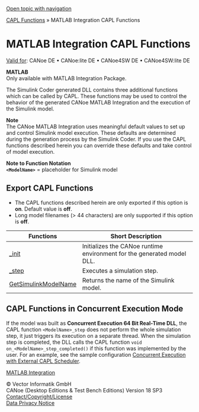 [Open topic with navigation](../../../../CANoeDEFamily.htm#Topics/CAPLFunctions/MATLAB/CAPLfunctionsMATLABOverview.md)

[CAPL Functions](../CAPLfunctions.md) » MATLAB Integration CAPL Functions

# MATLAB Integration CAPL Functions

[Valid for](../../Shared/FeatureAvailability.md): CANoe DE • CANoe:lite DE • CANoe4SW DE • CANoe4SW:lite DE

**MATLAB**  
Only available with MATLAB Integration Package.

The Simulink Coder generated DLL contains three additional functions which can be called by CAPL. These functions may be used to control the behavior of the generated CANoe MATLAB Integration and the execution of the Simulink model.

**Note**  
The CANoe MATLAB Integration uses meaningful default values to set up and control Simulink model execution. These defaults are determined during the generation process by the Simulink Coder. If you use the CAPL functions described herein you can override these defaults and take control of model execution.

**Note to Function Notation**  
**`<ModelName>`** = placeholder for Simulink model

## Export CAPL Functions

- The CAPL functions described herein are only exported if this option is **on**. Default value is **off**.
- Long model filenames (> 44 characters) are only supported if this option is **off**.

| Functions | Short Description |
|-----------|-------------------|
| [<ModelName>_init](Functions/CAPLfunctionMODELinit.md) | Initializes the CANoe runtime environment for the generated model DLL. |
| [<ModelName>_step](Functions/CAPLfunctionMODELstep.md) | Executes a simulation step. |
| [GetSimulinkModelName](Functions/CAPLfunctionGetSimulinkModelName.md) | Returns the name of the Simulink model. |

## CAPL Functions in Concurrent Execution Mode

If the model was built as **Concurrent Execution 64 Bit Real-Time DLL**, the CAPL function `<ModelName>_step` does not perform the whole simulation step, it just triggers its execution on a separate thread. When the simulation step is completed, the DLL calls the CAPL function `void on_<ModelName>_step_completed()` if this function was implemented by the user. For an example, see the sample configuration [Concurrent Execution with External CAPL Scheduler](../../SampConf/Matlab/MATLABConcurrentExecutionCAPLScheduler.md).

[MATLAB Integration](../../CANoeCANalyzer/Interfaces/MATLAB/MATLAB.md)

© Vector Informatik GmbH  
CANoe (Desktop Editions & Test Bench Editions) Version 18 SP3  
[Contact/Copyright/License](../../Shared/ContactCopyrightLicense.md)  
[Data Privacy Notice](https://www.vector.com/int/en/company/get-info/privacy-policy/)
